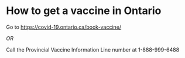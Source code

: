 # How to get a vaccine in Ontario

Go to https://covid-19.ontario.ca/book-vaccine/

*OR*

Call the Provincial Vaccine Information Line number at 1-888-999-6488
